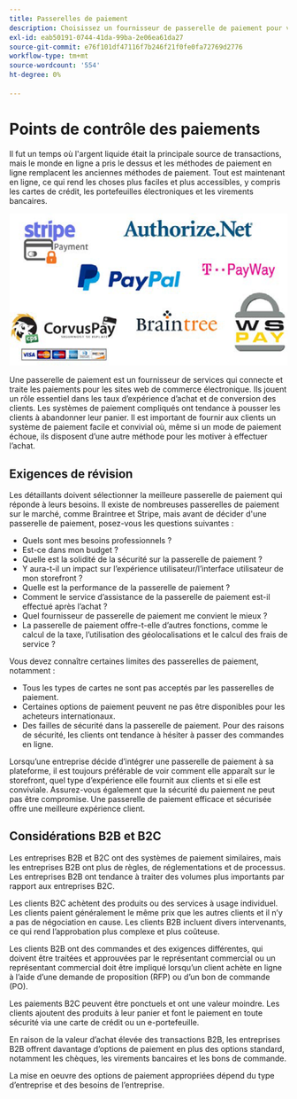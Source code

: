 ```yaml
---
title: Passerelles de paiement
description: Choisissez un fournisseur de passerelle de paiement pour votre projet de commerce électronique en fonction des besoins de votre entreprise.
exl-id: eab50191-0744-41da-99ba-2e06ea61da27
source-git-commit: e76f101df47116f7b246f21f0fe0fa72769d2776
workflow-type: tm+mt
source-wordcount: '554'
ht-degree: 0%

---
```


# Points de contrôle des paiements

Il fut un temps où l&#39;argent liquide était la principale source de transactions, mais le monde en ligne a pris le dessus et les méthodes de paiement en ligne remplacent les anciennes méthodes de paiement. Tout est maintenant en ligne, ce qui rend les choses plus faciles et plus accessibles, y compris les cartes de crédit, les portefeuilles électroniques et les virements bancaires.

![Logs du fournisseur de passerelle de paiement](../../assets/playbooks/payment-gateways.png)

Une passerelle de paiement est un fournisseur de services qui connecte et traite les paiements pour les sites web de commerce électronique. Ils jouent un rôle essentiel dans les taux d’expérience d’achat et de conversion des clients. Les systèmes de paiement compliqués ont tendance à pousser les clients à abandonner leur panier. Il est important de fournir aux clients un système de paiement facile et convivial où, même si un mode de paiement échoue, ils disposent d’une autre méthode pour les motiver à effectuer l’achat.

## Exigences de révision

Les détaillants doivent sélectionner la meilleure passerelle de paiement qui réponde à leurs besoins. Il existe de nombreuses passerelles de paiement sur le marché, comme Braintree et Stripe, mais avant de décider d&#39;une passerelle de paiement, posez-vous les questions suivantes :

- Quels sont mes besoins professionnels ?
- Est-ce dans mon budget ?
- Quelle est la solidité de la sécurité sur la passerelle de paiement ?
- Y aura-t-il un impact sur l’expérience utilisateur/l’interface utilisateur de mon storefront ?
- Quelle est la performance de la passerelle de paiement ?
- Comment le service d’assistance de la passerelle de paiement est-il effectué après l’achat ?
- Quel fournisseur de passerelle de paiement me convient le mieux ?
- La passerelle de paiement offre-t-elle d’autres fonctions, comme le calcul de la taxe, l’utilisation des géolocalisations et le calcul des frais de service ?

Vous devez connaître certaines limites des passerelles de paiement, notamment :

- Tous les types de cartes ne sont pas acceptés par les passerelles de paiement.
- Certaines options de paiement peuvent ne pas être disponibles pour les acheteurs internationaux.
- Des failles de sécurité dans la passerelle de paiement. Pour des raisons de sécurité, les clients ont tendance à hésiter à passer des commandes en ligne.

Lorsqu’une entreprise décide d’intégrer une passerelle de paiement à sa plateforme, il est toujours préférable de voir comment elle apparaît sur le storefront, quel type d’expérience elle fournit aux clients et si elle est conviviale. Assurez-vous également que la sécurité du paiement ne peut pas être compromise. Une passerelle de paiement efficace et sécurisée offre une meilleure expérience client.

## Considérations B2B et B2C

Les entreprises B2B et B2C ont des systèmes de paiement similaires, mais les entreprises B2B ont plus de règles, de réglementations et de processus. Les entreprises B2B ont tendance à traiter des volumes plus importants par rapport aux entreprises B2C.

Les clients B2C achètent des produits ou des services à usage individuel. Les clients paient généralement le même prix que les autres clients et il n’y a pas de négociation en cause. Les clients B2B incluent divers intervenants, ce qui rend l’approbation plus complexe et plus coûteuse.

Les clients B2B ont des commandes et des exigences différentes, qui doivent être traitées et approuvées par le représentant commercial ou un représentant commercial doit être impliqué lorsqu’un client achète en ligne à l’aide d’une demande de proposition (RFP) ou d’un bon de commande (PO).

Les paiements B2C peuvent être ponctuels et ont une valeur moindre. Les clients ajoutent des produits à leur panier et font le paiement en toute sécurité via une carte de crédit ou un e-portefeuille.

En raison de la valeur d’achat élevée des transactions B2B, les entreprises B2B offrent davantage d’options de paiement en plus des options standard, notamment les chèques, les virements bancaires et les bons de commande.

La mise en oeuvre des options de paiement appropriées dépend du type d’entreprise et des besoins de l’entreprise.
